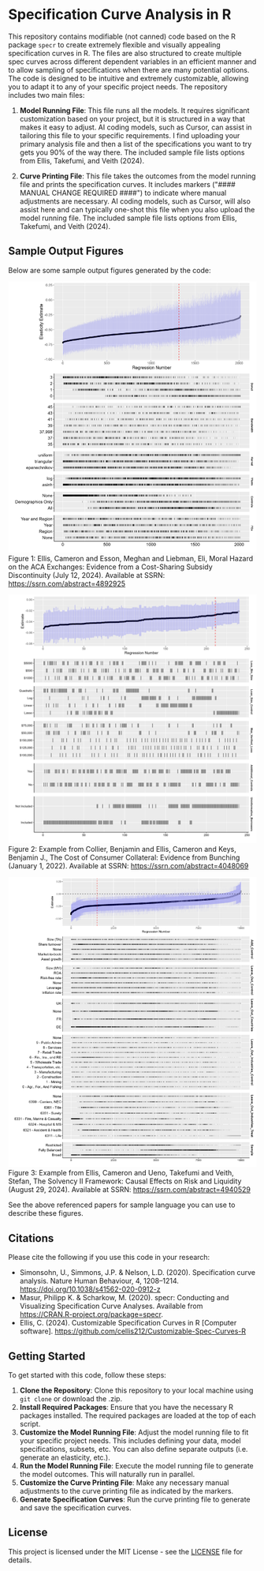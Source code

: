 # Specification Curve Analysis in R

This repository contains modifiable (not canned) code based on the R package `specr` to create extremely flexible and visually appealing specification curves in R. The files are also structured to create multiple spec curves across different dependent variables in an efficient manner and to allow sampling of specifications when there are many potential options. The code is designed to be intuitive and extremely customizable, allowing you to adapt it to any of your specific project needs. The repository includes two main files:

1. **Model Running File**: This file runs all the models. It requires significant customization based on your project, but it is structured in a way that makes it easy to adjust. AI coding models, such as Cursor, can assist in tailoring this file to your specific requirements. I find uploading your primary analysis file and then a list of the specifications you want to try gets you 90% of the way there. The included sample file lists options from Ellis, Takefumi, and Veith (2024).

2. **Curve Printing File**: This file takes the outcomes from the model running file and prints the specification curves. It includes markers ("#### MANUAL CHANGE REQUIRED ####") to indicate where manual adjustments are necessary. AI coding models, such as Cursor, will also assist here and can typically one-shot this file when you also upload the model running file. The included sample file lists options from Ellis, Takefumi, and Veith (2024).

## Sample Output Figures

Below are some sample output figures generated by the code:

![Sample Figure 1](./Sample_Output/SpecCurve.png)
Figure 1: Ellis, Cameron and Esson, Meghan and Liebman, Eli, Moral Hazard on the ACA Exchanges: Evidence from a Cost-Sharing Subsidy Discontinuity (July 12, 2024). Available at SSRN: https://ssrn.com/abstract=4892925 

![Sample Figure 2](./Sample_Output/spec_curve_treat.png)
Figure 2: Example from Collier, Benjamin and Ellis, Cameron and Keys, Benjamin J., The Cost of Consumer Collateral: Evidence from Bunching (January 1, 2022).  Available at SSRN: https://ssrn.com/abstract=4048069 

![Sample Figure 3](./Sample_Output/spec_curve_pca_liq_b.png)
Figure 3: Example from Ellis, Cameron and Ueno, Takefumi and Veith, Stefan, The Solvency II Framework: Causal Effects on Risk and Liquidity (August 29, 2024). Available at SSRN: https://ssrn.com/abstract=4940529 

See the above referenced papers for sample language you can use to describe these figures.

## Citations

Please cite the following if you use this code in your research:

- Simonsohn, U., Simmons, J.P. & Nelson, L.D. (2020). Specification curve analysis. Nature Human Behaviour, 4, 1208–1214. https://doi.org/10.1038/s41562-020-0912-z
- Masur, Philipp K. & Scharkow, M. (2020). specr: Conducting and Visualizing Specification Curve Analyses. Available from https://CRAN.R-project.org/package=specr.
- Ellis, C. (2024). Customizable Specification Curves in R [Computer software]. https://github.com/cellis212/Customizable-Spec-Curves-R

## Getting Started

To get started with this code, follow these steps:

1. **Clone the Repository**: Clone this repository to your local machine using `git clone` or download the .zip. 
2. **Install Required Packages**: Ensure that you have the necessary R packages installed. The required packages are loaded at the top of each script.
3. **Customize the Model Running File**: Adjust the model running file to fit your specific project needs. This includes defining your data, model specifications, subsets, etc. You can also define separate outputs (i.e. generate an elasticity, etc.).
4. **Run the Model Running File**: Execute the model running file to generate the model outcomes. This will naturally run in parallel.
5. **Customize the Curve Printing File**: Make any necessary manual adjustments to the curve printing file as indicated by the markers.
6. **Generate Specification Curves**: Run the curve printing file to generate and save the specification curves.

## License

This project is licensed under the MIT License - see the [LICENSE](LICENSE) file for details.

